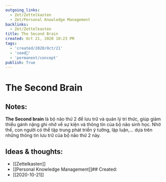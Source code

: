 ```yaml
---
outgoing_links:
  - Zet/Zettelkasten
  - Zet/Personal Knowledge Management
backlinks:
  - Zet/Zettelkasten
title: The Second Brain
created: Oct 21, 2020 10:23 PM
tags:
  - 'created/2020/Oct/21'
  - 'seed🥜'
  - 'permanent/concept'
publish: True
---
```

# The Second Brain

## Notes:
**The Second brain** là bộ não thứ 2 để lưu trữ và quản lý tri thức, giúp giảm thiểu gánh nặng ghi nhớ về sự kiện và thông tin của bộ não sinh học. Nhờ thế, con người có thể tập trung phát triển ý tưởng, lập luận,... dựa trên những thông tin lưu trữ của bộ não thứ 2 này.

## Ideas & thoughts:
- [[Zettelkasten]]
- [[Personal Knowledge Management]]## Created:
- [[2020-10-21]]
